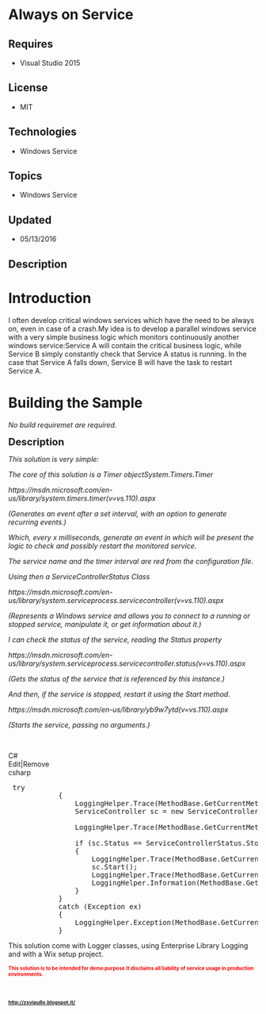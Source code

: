 # Always on Service
## Requires
- Visual Studio 2015
## License
- MIT
## Technologies
- Windows Service
## Topics
- Windows Service
## Updated
- 05/13/2016
## Description

<h1>Introduction</h1>
<p>I often develop critical windows services which have the need to be always on, even in case of a crash.My idea is to develop a parallel windows service with a very simple business logic which monitors continuously another windows service:Service A will contain
 the critical business logic, while Service B simply constantly check that Service A status is running. In the case that Service A falls down, Service B will have the task to restart Service A.</p>
<h1><span>Building the Sample</span></h1>
<p><em>No build requiremet are required.</em></p>
<p><span style="font-size:20px; font-weight:bold">Description</span></p>
<p><em>This solution is very simple:</em></p>
<p><em>The core of this solution is a Timer objectSystem.Timers.Timer</em></p>
<p><em>https://msdn.microsoft.com/en-us/library/system.timers.timer(v=vs.110).aspx</em></p>
<p><em>(Generates an event after a set interval, with an option to generate recurring events.)</em></p>
<p><em>Which, every x milliseconds, generate an event in which will be present the logic to check and possibly restart the monitored service.</em></p>
<p><em>The service name and the timer interval are red from the configuration file.</em></p>
<p><em>Using then a ServiceControllerStatus Class</em></p>
<p><em>https://msdn.microsoft.com/en-us/library/system.serviceprocess.servicecontroller(v=vs.110).aspx</em></p>
<p><em>(Represents a Windows service and allows you to connect to a running or stopped service, manipulate it, or get information about it.)</em></p>
<p><em>I can check the status of the service, reading the Status property</em></p>
<p><em>https://msdn.microsoft.com/en-us/library/system.serviceprocess.servicecontroller.status(v=vs.110).aspx</em></p>
<p><em>(Gets the status of the service that is referenced by this instance.)</em></p>
<p><em>And then, if the service is stopped, restart it using the Start method.</em></p>
<p><em>https://msdn.microsoft.com/en-us/library/yb9w7ytd(v=vs.110).aspx</em></p>
<p><em>(Starts the service, passing no arguments.)</em><em>&nbsp; &nbsp;</em></p>
<p>&nbsp;</p>
<div class="scriptcode">
<div class="pluginEditHolder" pluginCommand="mceScriptCode">
<div class="title"><span>C#</span></div>
<div class="pluginLinkHolder"><span class="pluginEditHolderLink">Edit</span>|<span class="pluginRemoveHolderLink">Remove</span></div>
<span class="hidden">csharp</span>

<div class="preview">
<pre class="csharp">&nbsp;<span class="cs__keyword">try</span>&nbsp;
&nbsp;&nbsp;&nbsp;&nbsp;&nbsp;&nbsp;&nbsp;&nbsp;&nbsp;&nbsp;&nbsp;&nbsp;{&nbsp;
&nbsp;&nbsp;&nbsp;&nbsp;&nbsp;&nbsp;&nbsp;&nbsp;&nbsp;&nbsp;&nbsp;&nbsp;&nbsp;&nbsp;&nbsp;&nbsp;LoggingHelper.Trace(MethodBase.GetCurrentMethod().Name,&nbsp;<span class="cs__string">&quot;Checking&nbsp;status&nbsp;for&nbsp;service&nbsp;&quot;</span>&nbsp;&#43;&nbsp;Properties.Settings.Default.ServiceName);&nbsp;
&nbsp;&nbsp;&nbsp;&nbsp;&nbsp;&nbsp;&nbsp;&nbsp;&nbsp;&nbsp;&nbsp;&nbsp;&nbsp;&nbsp;&nbsp;&nbsp;ServiceController&nbsp;sc&nbsp;=&nbsp;<span class="cs__keyword">new</span>&nbsp;ServiceController(Properties.Settings.Default.ServiceName);&nbsp;
&nbsp;
&nbsp;&nbsp;&nbsp;&nbsp;&nbsp;&nbsp;&nbsp;&nbsp;&nbsp;&nbsp;&nbsp;&nbsp;&nbsp;&nbsp;&nbsp;&nbsp;LoggingHelper.Trace(MethodBase.GetCurrentMethod().Name,&nbsp;<span class="cs__string">&quot;Current&nbsp;status:&nbsp;&quot;</span>&nbsp;&#43;&nbsp;sc.Status.ToString());&nbsp;
&nbsp;
&nbsp;&nbsp;&nbsp;&nbsp;&nbsp;&nbsp;&nbsp;&nbsp;&nbsp;&nbsp;&nbsp;&nbsp;&nbsp;&nbsp;&nbsp;&nbsp;<span class="cs__keyword">if</span>&nbsp;(sc.Status&nbsp;==&nbsp;ServiceControllerStatus.Stopped)&nbsp;
&nbsp;&nbsp;&nbsp;&nbsp;&nbsp;&nbsp;&nbsp;&nbsp;&nbsp;&nbsp;&nbsp;&nbsp;&nbsp;&nbsp;&nbsp;&nbsp;{&nbsp;
&nbsp;&nbsp;&nbsp;&nbsp;&nbsp;&nbsp;&nbsp;&nbsp;&nbsp;&nbsp;&nbsp;&nbsp;&nbsp;&nbsp;&nbsp;&nbsp;&nbsp;&nbsp;&nbsp;&nbsp;LoggingHelper.Trace(MethodBase.GetCurrentMethod().Name,&nbsp;<span class="cs__string">&quot;Starting&nbsp;service&nbsp;&quot;</span>&nbsp;&#43;&nbsp;Properties.Settings.Default.ServiceName);&nbsp;
&nbsp;&nbsp;&nbsp;&nbsp;&nbsp;&nbsp;&nbsp;&nbsp;&nbsp;&nbsp;&nbsp;&nbsp;&nbsp;&nbsp;&nbsp;&nbsp;&nbsp;&nbsp;&nbsp;&nbsp;sc.Start();&nbsp;
&nbsp;&nbsp;&nbsp;&nbsp;&nbsp;&nbsp;&nbsp;&nbsp;&nbsp;&nbsp;&nbsp;&nbsp;&nbsp;&nbsp;&nbsp;&nbsp;&nbsp;&nbsp;&nbsp;&nbsp;LoggingHelper.Trace(MethodBase.GetCurrentMethod().Name,&nbsp;<span class="cs__string">&quot;Started&nbsp;service&nbsp;&quot;</span>&nbsp;&#43;&nbsp;Properties.Settings.Default.ServiceName);&nbsp;
&nbsp;&nbsp;&nbsp;&nbsp;&nbsp;&nbsp;&nbsp;&nbsp;&nbsp;&nbsp;&nbsp;&nbsp;&nbsp;&nbsp;&nbsp;&nbsp;&nbsp;&nbsp;&nbsp;&nbsp;LoggingHelper.Information(MethodBase.GetCurrentMethod().Name,&nbsp;<span class="cs__string">&quot;Service&nbsp;&quot;</span>&nbsp;&#43;&nbsp;Properties.Settings.Default.ServiceName&nbsp;&#43;&nbsp;<span class="cs__string">&quot;&nbsp;was&nbsp;stopped.&nbsp;Service&nbsp;restarted.&quot;</span>);&nbsp;
&nbsp;&nbsp;&nbsp;&nbsp;&nbsp;&nbsp;&nbsp;&nbsp;&nbsp;&nbsp;&nbsp;&nbsp;&nbsp;&nbsp;&nbsp;&nbsp;}&nbsp;
&nbsp;&nbsp;&nbsp;&nbsp;&nbsp;&nbsp;&nbsp;&nbsp;&nbsp;&nbsp;&nbsp;&nbsp;}&nbsp;
&nbsp;&nbsp;&nbsp;&nbsp;&nbsp;&nbsp;&nbsp;&nbsp;&nbsp;&nbsp;&nbsp;&nbsp;<span class="cs__keyword">catch</span>&nbsp;(Exception&nbsp;ex)&nbsp;
&nbsp;&nbsp;&nbsp;&nbsp;&nbsp;&nbsp;&nbsp;&nbsp;&nbsp;&nbsp;&nbsp;&nbsp;{&nbsp;
&nbsp;&nbsp;&nbsp;&nbsp;&nbsp;&nbsp;&nbsp;&nbsp;&nbsp;&nbsp;&nbsp;&nbsp;&nbsp;&nbsp;&nbsp;&nbsp;LoggingHelper.Exception(MethodBase.GetCurrentMethod().Name,&nbsp;ex);&nbsp;
&nbsp;&nbsp;&nbsp;&nbsp;&nbsp;&nbsp;&nbsp;&nbsp;&nbsp;&nbsp;&nbsp;&nbsp;}</pre>
</div>
</div>
</div>
<p>This solution come with Logger classes, using Enterprise Library Logging and with a Wix setup project.</p>
<p><span style="font-size:x-small; color:#ff0000"><strong>This solution is to be intended for demo purpose.It disclaims all liability of service usage in production environments.</strong></span></p>
<p>&nbsp;</p>
<p><span style="font-size:x-small; color:#ff0000"><strong><a title="http://zsvipullo.blogspot.it/" href="http://zsvipullo.blogspot.it/">http://zsvipullo.blogspot.it/</a><br>
</strong></span></p>
